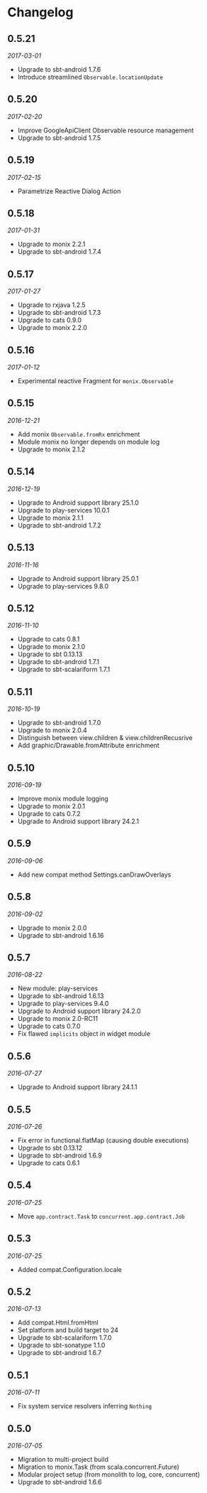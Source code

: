 # Changelog

## 0.5.21

_2017-03-01_

 * Upgrade to sbt-android 1.7.6
 * Introduce streamlined `Observable.locationUpdate`

## 0.5.20

_2017-02-20_

 * Improve GoogleApiClient Observable resource management
 * Upgrade to sbt-android 1.7.5

## 0.5.19

_2017-02-15_

 * Parametrize Reactive Dialog Action

## 0.5.18

_2017-01-31_

 * Upgrade to monix 2.2.1
 * Upgrade to sbt-android 1.7.4

## 0.5.17

_2017-01-27_

 *  Upgrade to rxjava 1.2.5
 *  Upgrade to sbt-android 1.7.3
 *  Upgrade to cats 0.9.0
 *  Upgrade to monix 2.2.0

## 0.5.16

_2017-01-12_

 * Experimental reactive Fragment for `monix.Observable`

## 0.5.15

_2016-12-21_

 * Add monix `Observable.fromRx` enrichment
 * Module monix no longer depends on module log
 * Upgrade to monix 2.1.2

## 0.5.14

_2016-12-19_

 * Upgrade to Android support library 25.1.0
 * Upgrade to play-services 10.0.1
 * Upgrade to monix 2.1.1
 * Upgrade to sbt-android 1.7.2

## 0.5.13

_2016-11-16_

 * Upgrade to Android support library 25.0.1
 * Upgrade to play-services 9.8.0

## 0.5.12

_2016-11-10_

 * Upgrade to cats 0.8.1
 * Upgrade to monix 2.1.0
 * Upgrade to sbt 0.13.13
 * Upgrade to sbt-android 1.7.1
 * Upgrade to sbt-scalariform 1.7.1

## 0.5.11

_2016-10-19_

 * Upgrade to sbt-android 1.7.0
 * Upgrade to monix 2.0.4
 * Distinguish between view.children & view.childrenRecusrive
 * Add graphic/Drawable.fromAttribute enrichment

## 0.5.10

_2016-09-19_

 * Improve monix module logging
 * Upgrade to monix 2.0.1
 * Upgrade to cats 0.7.2
 * Upgrade to Android support library 24.2.1

## 0.5.9

_2016-09-06_

 * Add new compat method Settings.canDrawOverlays

## 0.5.8

_2016-09-02_

 * Upgrade to monix 2.0.0
 * Upgrade to sbt-android 1.6.16

## 0.5.7

_2016-08-22_

 * New module: play-services
 * Upgrade to sbt-android 1.6.13
 * Upgrade to play-services 9.4.0
 * Upgrade to Android support library 24.2.0
 * Upgrade to monix 2.0-RC11
 * Upgrade to cats 0.7.0
 * Fix flawed `implicits` object in widget module

## 0.5.6

_2016-07-27_

 * Upgrade to Android support library 24.1.1

## 0.5.5

_2016-07-26_

 * Fix error in functional.flatMap (causing double executions)
 * Upgrade to sbt 0.13.12
 * Upgrade to sbt-android 1.6.9
 * Upgrade to cats 0.6.1

## 0.5.4

_2016-07-25_

 * Move `app.contract.Task` to `concurrent.app.contract.Job`

## 0.5.3

_2016-07-25_

 * Added compat.Configuration.locale

## 0.5.2

_2016-07-13_

 * Add compat.Html.fromHtml
 * Set platform and build target to 24
 * Upgrade to sbt-scalariform 1.7.0
 * Upgrade to sbt-sonatype 1.1.0
 * Upgrade to sbt-android 1.6.7

## 0.5.1

_2016-07-11_

 * Fix system service resolvers inferring `Nothing`

## 0.5.0

_2016-07-05_

 * Migration to multi-project build
 * Migration to monix.Task (from scala.concurrent.Future)
 * Modular project setup (from monolith to log, core, concurrent)
 * Upgrade to sbt-android 1.6.6